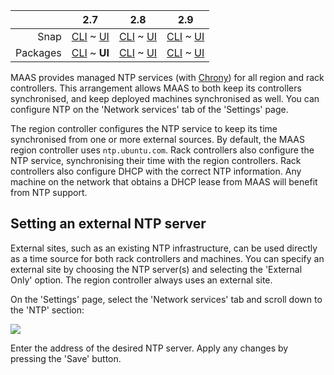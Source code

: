 <!-- deb-2-7-cli
||2.7|2.8|2.9|
|-----:|:-----:|:-----:|:-----:|
|Snap|[CLI](/t/ntp-services-snap-2-7-cli/2958) ~ [UI](/t/ntp-services-snap-2-7-ui/2959)|[CLI](/t/ntp-services-snap-2-8-cli/2960) ~ [UI](/t/ntp-services-snap-2-8-ui/2961)|[CLI](/t/ntp-services-snap-2-9-cli/2962) ~ [UI](/t/ntp-services-snap-2-9-ui/2963)|
|Packages|**CLI** ~ [UI](/t/ntp-services-deb-2-7-ui/2965)|[CLI](/t/ntp-services-deb-2-8-cli/2966) ~ [UI](/t/ntp-services-deb-2-8-ui/2967)|[CLI](/t/ntp-services-deb-2-9-cli/2968) ~ [UI](/t/ntp-services-deb-2-9-ui/2969)|
 deb-2-7-cli -->

||2.7|2.8|2.9|
|-----:|:-----:|:-----:|:-----:|
|Snap|[CLI](/t/ntp-services-snap-2-7-cli/2958) ~ [UI](/t/ntp-services-snap-2-7-ui/2959)|[CLI](/t/ntp-services-snap-2-8-cli/2960) ~ [UI](/t/ntp-services-snap-2-8-ui/2961)|[CLI](/t/ntp-services-snap-2-9-cli/2962) ~ [UI](/t/ntp-services-snap-2-9-ui/2963)|
|Packages|[CLI](/t/ntp-services-deb-2-7-cli/2964) ~ **UI**|[CLI](/t/ntp-services-deb-2-8-cli/2966) ~ [UI](/t/ntp-services-deb-2-8-ui/2967)|[CLI](/t/ntp-services-deb-2-9-cli/2968) ~ [UI](/t/ntp-services-deb-2-9-ui/2969)|

<!-- deb-2-8-cli
||2.7|2.8|2.9|
|-----:|:-----:|:-----:|:-----:|
|Snap|[CLI](/t/ntp-services-snap-2-7-cli/2958) ~ [UI](/t/ntp-services-snap-2-7-ui/2959)|[CLI](/t/ntp-services-snap-2-8-cli/2960) ~ [UI](/t/ntp-services-snap-2-8-ui/2961)|[CLI](/t/ntp-services-snap-2-9-cli/2962) ~ [UI](/t/ntp-services-snap-2-9-ui/2963)|
|Packages|[CLI](/t/ntp-services-deb-2-7-cli/2964) ~ [UI](/t/ntp-services-deb-2-7-ui/2965)||**CLI** ~ [UI](/t/ntp-services-deb-2-8-ui/2967)|[CLI](/t/ntp-services-deb-2-9-cli/2968) ~ [UI](/t/ntp-services-deb-2-9-ui/2969)|
 deb-2-8-cli -->

<!-- deb-2-8-ui
||2.7|2.8|2.9|
|-----:|:-----:|:-----:|:-----:|
|Snap|[CLI](/t/ntp-services-snap-2-7-cli/2958) ~ [UI](/t/ntp-services-snap-2-7-ui/2959)|[CLI](/t/ntp-services-snap-2-8-cli/2960) ~ [UI](/t/ntp-services-snap-2-8-ui/2961)|[CLI](/t/ntp-services-snap-2-9-cli/2962) ~ [UI](/t/ntp-services-snap-2-9-ui/2963)|
|Packages|[CLI](/t/ntp-services-deb-2-7-cli/2964) ~ [UI](/t/ntp-services-deb-2-7-ui/2965)|[CLI](/t/ntp-services-deb-2-8-cli/2966) ~ **UI**|[CLI](/t/ntp-services-deb-2-9-cli/2968) ~ [UI](/t/ntp-services-deb-2-9-ui/2969)|
 deb-2-8-ui -->

<!-- deb-2-9-cli
||2.7|2.8|2.9|
|-----:|:-----:|:-----:|:-----:|
|Snap|[CLI](/t/ntp-services-snap-2-7-cli/2958) ~ [UI](/t/ntp-services-snap-2-7-ui/2959)|[CLI](/t/ntp-services-snap-2-8-cli/2960) ~ [UI](/t/ntp-services-snap-2-8-ui/2961)|[CLI](/t/ntp-services-snap-2-9-cli/2962) ~ [UI](/t/ntp-services-snap-2-9-ui/2963)|
|Packages|[CLI](/t/ntp-services-deb-2-7-cli/2964) ~ [UI](/t/ntp-services-deb-2-7-ui/2965)|[CLI](/t/ntp-services-deb-2-8-cli/2966) ~ [UI](/t/ntp-services-deb-2-8-ui/2967)||**CLI** ~ [UI](/t/ntp-services-deb-2-9-ui/2969)|
 deb-2-9-cli -->

<!-- deb-2-9-ui
||2.7|2.8|2.9|
|-----:|:-----:|:-----:|:-----:|
|Snap|[CLI](/t/ntp-services-snap-2-7-cli/2958) ~ [UI](/t/ntp-services-snap-2-7-ui/2959)|[CLI](/t/ntp-services-snap-2-8-cli/2960) ~ [UI](/t/ntp-services-snap-2-8-ui/2961)|[CLI](/t/ntp-services-snap-2-9-cli/2962) ~ [UI](/t/ntp-services-snap-2-9-ui/2963)|
|Packages|[CLI](/t/ntp-services-deb-2-7-cli/2964) ~ [UI](/t/ntp-services-deb-2-7-ui/2965)|[CLI](/t/ntp-services-deb-2-8-cli/2966) ~ [UI](/t/ntp-services-deb-2-8-ui/2967)|[CLI](/t/ntp-services-deb-2-9-cli/2968) ~ **UI**|
 deb-2-9-ui -->

<!-- snap-2-7-cli
||2.7|2.8|2.9|
|-----:|:-----:|:-----:|:-----:|
|Snap|**CLI** ~ [UI](/t/ntp-services-snap-2-7-ui/2959)|[CLI](/t/ntp-services-snap-2-8-cli/2960) ~ [UI](/t/ntp-services-snap-2-8-ui/2961)|[CLI](/t/ntp-services-snap-2-9-cli/2962) ~ [UI](/t/ntp-services-snap-2-9-ui/2963)|
|Packages|[CLI](/t/ntp-services-deb-2-7-cli/2964) ~ [UI](/t/ntp-services-deb-2-7-ui/2965)|[CLI](/t/ntp-services-deb-2-8-cli/2966) ~ [UI](/t/ntp-services-deb-2-8-ui/2967)|[CLI](/t/ntp-services-deb-2-9-cli/2968) ~ [UI](/t/ntp-services-deb-2-9-ui/2969)|
 snap-2-7-cli -->

<!-- snap-2-7-ui
||2.7|2.8|2.9|
|-----:|:-----:|:-----:|:-----:|
|Snap|[CLI](/t/ntp-services-snap-2-7-cli/2958) ~ **UI**|[CLI](/t/ntp-services-snap-2-8-cli/2960) ~ [UI](/t/ntp-services-snap-2-8-ui/2961)|[CLI](/t/ntp-services-snap-2-9-cli/2962) ~ [UI](/t/ntp-services-snap-2-9-ui/2963)|
|Packages|[CLI](/t/ntp-services-deb-2-7-cli/2964) ~ [UI](/t/ntp-services-deb-2-7-ui/2965)|[CLI](/t/ntp-services-deb-2-8-cli/2966) ~ [UI](/t/ntp-services-deb-2-8-ui/2967)|[CLI](/t/ntp-services-deb-2-9-cli/2968) ~ [UI](/t/ntp-services-deb-2-9-ui/2969)|
 snap-2-7-ui -->

<!-- snap-2-8-cli
||2.7|2.8|2.9|
|-----:|:-----:|:-----:|:-----:|
|Snap|[CLI](/t/ntp-services-snap-2-7-cli/2958) ~ [UI](/t/ntp-services-snap-2-7-ui/2959)||**CLI** ~ [UI](/t/ntp-services-snap-2-8-ui/2961)|[CLI](/t/ntp-services-snap-2-9-cli/2962) ~ [UI](/t/ntp-services-snap-2-9-ui/2963)|
|Packages|[CLI](/t/ntp-services-deb-2-7-cli/2964) ~ [UI](/t/ntp-services-deb-2-7-ui/2965)|[CLI](/t/ntp-services-deb-2-8-cli/2966) ~ [UI](/t/ntp-services-deb-2-8-ui/2967)|[CLI](/t/ntp-services-deb-2-9-cli/2968) ~ [UI](/t/ntp-services-deb-2-9-ui/2969)|
 snap-2-8-cli -->

<!-- snap-2-8-ui
||2.7|2.8|2.9|
|-----:|:-----:|:-----:|:-----:|
|Snap|[CLI](/t/ntp-services-snap-2-7-cli/2958) ~ [UI](/t/ntp-services-snap-2-7-ui/2959)|[CLI](/t/ntp-services-snap-2-8-cli/2960) ~ **UI**|[CLI](/t/ntp-services-snap-2-9-cli/2962) ~ [UI](/t/ntp-services-snap-2-9-ui/2963)|
|Packages|[CLI](/t/ntp-services-deb-2-7-cli/2964) ~ [UI](/t/ntp-services-deb-2-7-ui/2965)|[CLI](/t/ntp-services-deb-2-8-cli/2966) ~ [UI](/t/ntp-services-deb-2-8-ui/2967)|[CLI](/t/ntp-services-deb-2-9-cli/2968) ~ [UI](/t/ntp-services-deb-2-9-ui/2969)|
 snap-2-8-ui -->

<!-- snap-2-9-cli
||2.7|2.8|2.9|
|-----:|:-----:|:-----:|:-----:|
|Snap|[CLI](/t/ntp-services-snap-2-7-cli/2958) ~ [UI](/t/ntp-services-snap-2-7-ui/2959)|[CLI](/t/ntp-services-snap-2-8-cli/2960) ~ [UI](/t/ntp-services-snap-2-8-ui/2961)||**CLI** ~ [UI](/t/ntp-services-snap-2-9-ui/2963)|
|Packages|[CLI](/t/ntp-services-deb-2-7-cli/2964) ~ [UI](/t/ntp-services-deb-2-7-ui/2965)|[CLI](/t/ntp-services-deb-2-8-cli/2966) ~ [UI](/t/ntp-services-deb-2-8-ui/2967)|[CLI](/t/ntp-services-deb-2-9-cli/2968) ~ [UI](/t/ntp-services-deb-2-9-ui/2969)|
 snap-2-9-cli -->

<!-- snap-2-9-ui
||2.7|2.8|2.9|
|-----:|:-----:|:-----:|:-----:|
|Snap|[CLI](/t/ntp-services-snap-2-7-cli/2958) ~ [UI](/t/ntp-services-snap-2-7-ui/2959)|[CLI](/t/ntp-services-snap-2-8-cli/2960) ~ [UI](/t/ntp-services-snap-2-8-ui/2961)|[CLI](/t/ntp-services-snap-2-9-cli/2962) ~ **UI**|
|Packages|[CLI](/t/ntp-services-deb-2-7-cli/2964) ~ [UI](/t/ntp-services-deb-2-7-ui/2965)|[CLI](/t/ntp-services-deb-2-8-cli/2966) ~ [UI](/t/ntp-services-deb-2-8-ui/2967)|[CLI](/t/ntp-services-deb-2-9-cli/2968) ~ [UI](/t/ntp-services-deb-2-9-ui/2969)|
 snap-2-9-ui -->

MAAS provides managed NTP services (with [Chrony](https://chrony.tuxfamily.org/)) for all region and rack controllers. This arrangement allows MAAS to both keep its controllers synchronised, and keep deployed machines synchronised as well. You can configure NTP on the 'Network services' tab of the 'Settings' page.

The region controller configures the NTP service to keep its time synchronised from one or more external sources. By default, the MAAS region controller uses `ntp.ubuntu.com`. Rack controllers also configure the NTP service, synchronising their time with the region controllers.  Rack controllers also configure DHCP with the correct NTP information. Any machine on the network that obtains a DHCP lease from MAAS will benefit from NTP support.

<h2 id="heading--setting-ntp-server">Setting an external NTP server</h2>

External sites, such as an existing NTP infrastructure, can be used directly as a time source for both rack controllers and machines. You can specify an external site by choosing the NTP server(s) and selecting the 'External Only' option. The region controller always uses an external site.

On the 'Settings' page, select the 'Network services' tab and scroll down to the 'NTP' section:

<a href="https://assets.ubuntu.com/v1/69180b4a-installconfig-network-ntp__2.6-configure-ntp.png" target = "_blank"><img src="https://assets.ubuntu.com/v1/69180b4a-installconfig-network-ntp__2.6-configure-ntp.png"></a>

Enter the address of the desired NTP server. Apply any changes by pressing the 'Save' button.

<!-- LINKS -->